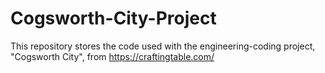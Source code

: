 # Cogsworth-City-Project
This repository stores the code used with the engineering-coding project, "Cogsworth City", from https://craftingtable.com/
